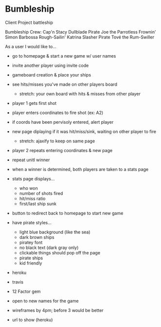# Bumbleship
Client Project
battleship

Bumbleship Crew:
Cap'n Stacy Dullblade
Pirate Joe the Parrotless
Frownin' Simon Barbossa
Rough-Sailin' Katrina Slasher
Pirate Tové the Rum-Swiller


As a user I would like to...
- go to homepage & start a new game w/ user names
- invite another player using invite code
- gameboard creation & place your ships
- see hits/misses you've made on other players board
    - stretch: your own board with hits & misses from other player

- player 1 gets first shot
- player enters coordinates to fire shot (ex: A2)
- if coords have been pervisoly entered, alert player
- new page diplaying if it was hit/miss/sink, waiting on other player to fire
  - stretch: ajaxify to keep on same page
- player 2 repeats entering coordinates & new page
- repeat unitl winner

- when a winner is determined, both players are taken to a stats page
- stats page displays...
  - who won
  - number of shots fired
  - hit/miss ratio
  - first/last ship sunk
- button to redirect back to homepage to start new game

- have pirate styles...
  - light blue background (like the sea)
  - dark brown ships
  - piratey font
  - no black text (dark gray only)
  - clickable things should pop off the page
  - pirate ships
  - kid friendly

- heroku
- travis
- 12 Factor gem

- open to new names for the game

- wireframes by 4pm; before 3 would be better
- url to show (heroku)
